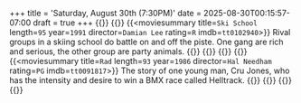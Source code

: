 +++
title = 'Saturday, August 30th (7:30PM)'
date = 2025-08-30T00:15:57-07:00
draft = true
+++
{{<movienight>}}
{{<movie>}}
{{<moviesummary title=`Ski School` length=`95` year=`1991` director=`Damian Lee` rating=`R` imdb=`tt0102940`>}}
Rival groups in a skiing school do battle on and off the piste. One gang are rich and serious, the other group are party animals.
{{</moviesummary>}}
{{<movietrailer Mjzqs6bStXQ>}}
{{</movie>}}
{{<movie>}}
{{<moviesummary title=`Rad` length=`93` year=`1986` director=`Hal Needham` rating=`PG` imdb=`tt0091817`>}}
The story of one young man, Cru Jones, who has the intensity and desire to win a BMX race called Helltrack.
{{</moviesummary>}}
{{<movietrailer oY4BfmTlsvQ>}}
{{</movie>}}
{{</movienight>}}